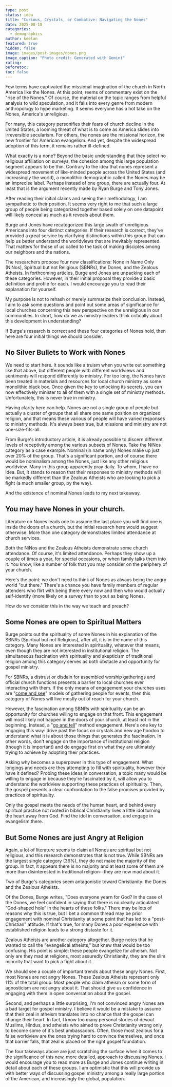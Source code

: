 ```yaml
---
type: post
status: idea
title: "Curious, Crystals, or Combative: Navigating the Nones"
date: 2025-08-18
categories:
  - demographics
author: keelan
featured: true
hidden: false
image: images/post-images/nones.png
image_caption: "Photo credit: Generated with Gemini"
rating:
beforetoc:
toc: false
---
```


Few terms have captivated the missional imagination of the church in North America like the Nones. At this point, reems of commentary exist on the "rise of the Nones." Of course, the material on the topic ranges from helpful analysis to wild speculation, and it falls into every genre from modern anthropology to hype marketing. It seems everyone has a hot take on the Nones, America's unreligious.

For many, this category personifies their fears of church decline in the United States, a looming threat of what is to come as America slides into irreversible secularism. For others, the nones are the missional horizon, the new frontier for American evangelism. And yet, despite the widespread adoption of this term, it remains rather ill-defined. 

What exactly is a none? Beyond the basic understanding that they select no religious affiliation on surveys, the cohesion among this large population segment appears to be thin. Contrary to the idea that nones represent a widespread movement of like-minded people across the United States (and increasingly the world), a monolithic demographic called the Nones may be an imprecise label. Perhaps instead of one group, there are actually four. At least that is the argument recently made by Ryan Burge and Tony Jones. 

After reading their initial claims and seeing their methodology, I am sympathetic to their position. It seems very right to me that such a large group of people being categorized together based solely on one datapoint will likely conceal as much as it reveals about them. 

Burge and Jones have recategorized this large swath of unreligious Americans into four distinct categories. If their research is correct, they've provided a great service by clarifying distinctions within this group that can help us better understand the worldviews that are inevitably represented. That matters for those of us called to the task of making disciples among our neighbors and the nations.

The researchers propose four new classifications: None in Name Only (NiNos), Spiritual but not Religious (SBNRs), the Dones, and the Zealous Atheists. In forthcoming articles, Burge and Jones are unpacking each of these categories. However, in their initial proposal they provide a basic definition and profile for each. I would encourage you to read their explanation for yourself.

My purpose is not to rehash or merely summarize their conclusion. Instead, I aim to ask some questions and point out some areas of significance for local churches concerning this new perspective on the unreligious in our communities. In short, how do we as ministry leaders think critically about this development in understanding?

If Burge's research is correct and these four categories of Nones hold, then here are four initial things we should consider.

## No Silver Bullets to Work with Nones

We need to start here. It sounds like a truism when you write out something like that above, but different people with different worldviews and sentiments will respond differently to ministry. For too long, the Nones have been treated in materials and resources for local church ministry as some monolithic black box. Once given the key to unlocking its secrets, you can now effectively minister to all of them with a single set of ministry methods. Unfortunately, this is never true in ministry. 

Having clarity here can help. Nones are not a single group of people but actually a cluster of groups that all share one same position on organized religion, and that means these various of people will have varied responses to ministry methods. It's always been true, but missions and ministry are not one-size-fits-all. 

From Burge's introductory article, it is already possible to discern different levels of receptivity among the various subsets of Nones. Take the NiNos category as a case example. Nominal (in name only) Nones make up just over 20% of the group. That's a significant portion, and of course there would be nominalism among the Nones, just like any other religious worldview. Many in this group apparently pray daily. To whom, I have no idea. But, it stands to reason that their responses to ministry methods will be markedly different than the Zealous Atheists who are looking to pick a fight (a much smaller group, by the way).

And the existence of nominal Nones leads to my next takeaway.

## You may have Nones in your church.
Literature on Nones leads one to assume the last place you will find one is inside the doors of a church, but the initial research here would suggest otherwise. More than one category demonstrates limited attendance at church services.

Both the NiNos and the Zealous Atheists demonstrate some church attendance. Of course, it's limited attendance. Perhaps they show up a couple of times a year, for special occasions, or when family talks them into it. You know, like a number of folk that you may consider on the periphery of your church.

Here's the point: we don't need to think of Nones as always being the angry world "out there." There's a chance you have family members of regular attenders who flirt with being there every now and then who would actually self-identify (more likely on a survey than to you) as being Nones.

How do we consider this in the way we teach and preach?

## Some Nones are open to Spiritual Matters
Burge points out the spirituality of some Nones in his explanation of the SBNRs (Spiritual but not Religious), after all, it is in the name of this category. Many Nones are interested in spirituality, whatever that means, even though they are not interested in institutional religion. The simultaneous fascination with spirituality and skepticism of traditional religion among this category serves as both obstacle and opportunity for gospel ministry.

For SBNRs, a distrust or disdain for assembled worship gatherings and official church functions presents a barrier to local churches ever interacting with them. If the only means of engagement your churches uses are "[come and see](https://keelancook.com/culture-is-like-an-iceberg-and-that-effects-your-ministry)" models of gathering people for events, then this category of Nones will live mostly out of reach for your church.

However, the fascination among SBNRs with spirituality can be an opportunity for churches willing to engage on that front. This engagement will most likely not happen in the doors of your church, at least not in the beginning. Instead, a "[go and tell](https://keelancook.com/culture-is-like-an-iceberg-and-that-effects-your-ministry)" method engagement. Here's one key to engaging this way: drive past the focus on crystals and new age hoodoo to understand what it is about those things that generates the fascination. In other words, don't engage on the importance of institutional religion (though it is important) and do engage first on what they are ultimately trying to achieve by adopting their practices.

Asking why becomes a superpower in this type of engagement. What longings and needs are they attempting to fill with spirituality, however they have it defined? Probing these ideas in conversation, a topic many would be willing to engage in because they're fascinated by it, will allow you to understand the worldview supporting these practices of spirituality. Then, the gospel presents a clear confrontation to the false promises provided by practices of spirituality. 

Only the gospel meets the needs of the human heart, and behind every spiritual practice not rooted in biblical Christianity lives a little idol turning the heart away from God. Find the idol in conversation, and engage in evangelism there.

## But Some Nones are just Angry at Religion
Again, a lot of literature seems to claim all Nones are spiritual but not religious, and this research demonstrates that is not true. While SBNRs are the largest single category (36%), they do not make the majority of the group. In fact, it appears there is no majority and at least some of them are more than disinterested in traditional religion--they are now mad about it. 

Two of Burge's categories seem antagonistic toward Christianity: the Dones and the Zealous Atheists. 

Of the Dones, Burge writes, "Does everyone yearn for God? In the case of the Dones, we feel confident in saying that there is no clearly articulated “God-shaped hole” in the hearts of these folks." There may be lots of reasons why this is true, but I bet a common thread may be prior engagement with nominal Christianity at some point that has led to a "post-Christian" attitude. If that's true, for many Dones a poor experience with established religion leads to a strong distaste for it.

Zealous Atheists are another category altogether. Burge notes that he wanted to call the "evangelical atheists," but knew that would be too confusing. His point is simple: these people evangelize for atheism. Not only are they mad at religions, most assuredly Christianity, they are the slim minority that want to pick a fight about it.

We should see a couple of important trends about these angry Nones. First, most Nones are not angry Nones. These Zealous Atheists represent only 11% of the total group. Most people who claim atheism or some form of agnosticism are not angry about it. That should give us confidence in engaging with them in open conversation about the gospel. 

Second, and perhaps a little surprising, I'm not convinced angry Nones are a bad target for gospel ministry. I believe it would be a mistake to assume that their zeal in atheism translates into no chance that the gospel can change their heart. In fact, I know too many personal stories of devout Muslims, Hindus, and atheists who aimed to prove Christianity wrong only to become some of it's best ambassadors. Often, those most zealous for a false worldview are the ones trying hard to convince themselves, and once that barrier falls, that zeal is placed on the right gospel foundation.

The four takeways above are just scratching the surface when it comes to the significance of this new, more detailed, approach to discussing Nones. I would encourage you to read more as Burge and Jones continue writing in detail about each of these groups. I am optimistic that this will provide us with better ways of discussing gospel ministry among a really large portion of the American, and increasingly the global, population.
